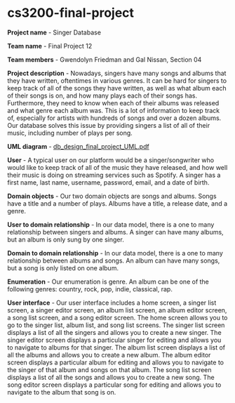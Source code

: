 # cs3200-final-project

**Project name** - Singer Database  

**Team name** - Final Project 12  

**Team members** - Gwendolyn Friedman and Gal Nissan, Section 04  

**Project description** - Nowadays, singers have many songs and albums that they have written, oftentimes in various genres. It can be hard for singers to keep track of all of the songs they have written, as well as what album each of their songs is on, and how many plays each of their songs has. Furthermore, they need to know when each of their albums was released and what genre each album was. This is a lot of information to keep track of, especially for artists with hundreds of songs and over a dozen albums. Our database solves this issue by providing singers a list of all of their music, including number of plays per song.  

**UML diagram** - [db_design_final_project_UML.pdf](https://github.com/gwenfriedman/cs3200-final-project/files/7687398/db_design_final_project_UML.pdf)  

**User** - A typical user on our platform would be a singer/songwriter who would like to keep track of all of the music they have released, and how well their music is doing on streaming services such as Spotify. A singer has a first name, last name, username, password, email, and a date of birth.  

**Domain objects** - Our two domain objects are songs and albums. Songs have a title and a number of plays. Albums have a title, a release date, and a genre.  

**User to domain relationship** - In our data model, there is a one to many relationship between singers and albums. A singer can have many albums, but an album is only sung by one singer.  

**Domain to domain relationship** - In our data model, there is a one to many relationship between albums and songs. An album can have many songs, but a song is only listed on one album.  

**Enumeration** - Our enumeration is genre. An album can be one of the following genres: country, rock, pop, indie, classical, rap.  

**User interface** - Our user interface includes a home screen, a singer list screen, a singer editor screen, an album list screen, an album editor screen, a song list screen, and a song editor screen. The home screen allows you to go to the singer list, album list, and song list screens. The singer list screen displays a list of all the singers and allows you to create a new singer. The singer editor screen displays a particular singer for editing and allows you to navigate to albums for that singer. The album list screen displays a list of all the albums and allows you to create a new album. The album editor screen displays a particular album for editing and allows you to navigate to the singer of that album and songs on that album. The song list screen displays a list of all the songs and allows you to create a new song. The song editor screen displays a particular song for editing and allows you to navigate to the album that song is on.

